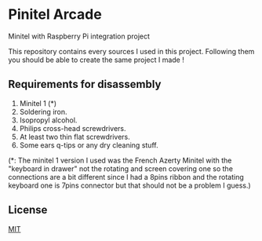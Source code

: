 # Pinitel Arcade
Minitel with Raspberry Pi integration project

This repository contains every sources I used in this project. Following them you should be able to create the same project I made !

## Requirements for disassembly

1. Minitel 1 (*)
2. Soldering iron.
3. Isopropyl alcohol.
4. Philips cross-head screwdrivers.
5. At least two thin flat screwdrivers.
6. Some ears q-tips or any dry cleaning stuff.

(*: The minitel 1 version I used was the French Azerty Minitel with the "keyboard in drawer" not the rotating and screen covering one so the connections are a bit different since I had a 8pins ribbon and the rotating keyboard one is 7pins connector but that should not be a problem I guess.)

## License
[MIT](https://choosealicense.com/licenses/mit/)
